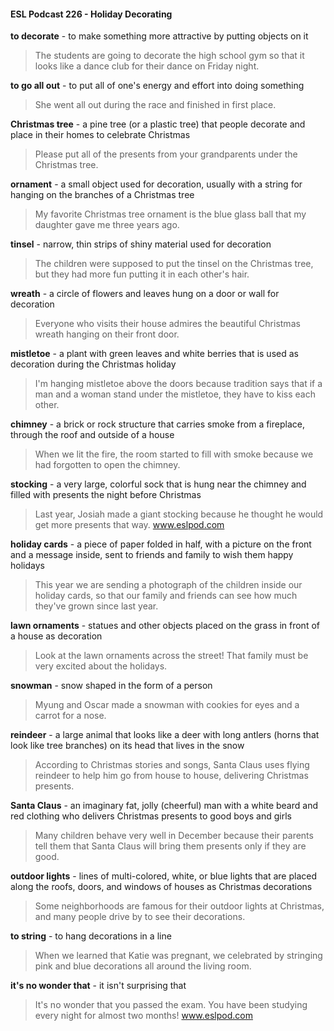 #### ESL Podcast 226 - Holiday Decorating

**to decorate** - to make something more attractive by putting objects on it

> The students are going to decorate the high school gym so that it looks like a
dance club for their dance on Friday night.

**to go all out** - to put all of one's energy and effort into doing something

> She went all out during the race and finished in first place.

**Christmas tree** - a pine tree (or a plastic tree) that people decorate and place in
their homes to celebrate Christmas

> Please put all of the presents from your grandparents under the Christmas tree.

**ornament** - a small object used for decoration, usually with a string for hanging
on the branches of a Christmas tree

> My favorite Christmas tree ornament is the blue glass ball that my daughter
gave me three years ago.

**tinsel** - narrow, thin strips of shiny material used for decoration

> The children were supposed to put the tinsel on the Christmas tree, but they
had more fun putting it in each other's hair.

**wreath** - a circle of flowers and leaves hung on a door or wall for decoration

> Everyone who visits their house admires the beautiful Christmas wreath
hanging on their front door.

**mistletoe** - a plant with green leaves and white berries that is used as
decoration during the Christmas holiday

> I'm hanging mistletoe above the doors because tradition says that if a man and
a woman stand under the mistletoe, they have to kiss each other.

**chimney** - a brick or rock structure that carries smoke from a fireplace, through
the roof and outside of a house

> When we lit the fire, the room started to fill with smoke because we had
forgotten to open the chimney.

**stocking** - a very large, colorful sock that is hung near the chimney and filled
with presents the night before Christmas

> Last year, Josiah made a giant stocking because he thought he would get more
presents that way.
www.eslpod.com

**holiday cards** - a piece of paper folded in half, with a picture on the front and a
message inside, sent to friends and family to wish them happy holidays

> This year we are sending a photograph of the children inside our holiday cards,
so that our family and friends can see how much they've grown since last year.

**lawn ornaments** - statues and other objects placed on the grass in front of a
house as decoration

> Look at the lawn ornaments across the street! That family must be very excited
about the holidays.

**snowman** - snow shaped in the form of a person

> Myung and Oscar made a snowman with cookies for eyes and a carrot for a
nose.

**reindeer** - a large animal that looks like a deer with long antlers (horns that look
like tree branches) on its head that lives in the snow

> According to Christmas stories and songs, Santa Claus uses flying reindeer to
help him go from house to house, delivering Christmas presents.

**Santa Claus** - an imaginary fat, jolly (cheerful) man with a white beard and red
clothing who delivers Christmas presents to good boys and girls

> Many children behave very well in December because their parents tell them
that Santa Claus will bring them presents only if they are good.

**outdoor lights** - lines of multi-colored, white, or blue lights that are placed along
the roofs, doors, and windows of houses as Christmas decorations

> Some neighborhoods are famous for their outdoor lights at Christmas, and
many people drive by to see their decorations.

**to string** - to hang decorations in a line

> When we learned that Katie was pregnant, we celebrated by stringing pink and
blue decorations all around the living room.

**it's no wonder that** - it isn't surprising that

> It's no wonder that you passed the exam. You have been studying every night
for almost two months!
www.eslpod.com


